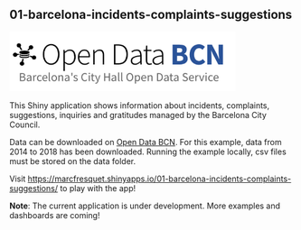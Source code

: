 ## 01-barcelona-incidents-complaints-suggestions

<img src=www/opendata_bcn.png width="400">

This Shiny application shows information about incidents, complaints, suggestions, inquiries and gratitudes managed by the Barcelona City Council.

Data can be downloaded on [Open Data BCN](http://opendata-ajuntament.barcelona.cat/data/en/dataset/iris).
For this example, data from 2014 to 2018 has been downloaded. Running the example locally, csv files must be stored on the data folder.

Visit https://marcfresquet.shinyapps.io/01-barcelona-incidents-complaints-suggestions/ to play with the app!

__Note__: The current application is under development. More examples and dashboards are coming!
